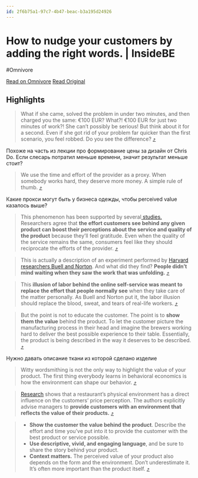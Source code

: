 ```yaml
---
id: 2f6b75a1-97c7-4b47-beac-b3a195d24926
---
```


# How to nudge your customers by adding the right words. | InsideBE
#Omnivore

[Read on Omnivore](https://omnivore.app/me/how-to-nudge-your-customers-by-adding-the-right-words-inside-be-18d2223af77)
[Read Original](https://insidebe.com/articles/increase-value-of-your-product/)

## Highlights

> What if she came, solved the problem in under two minutes, and then charged you the same: €100 EUR? What?! €100 EUR for just two minutes of work?! She can’t possibly be serious! But think about it for a second. Even if she got rid of your problem far quicker than the first scenario, you feel robbed. Do you see the difference? [⤴️](https://omnivore.app/me/how-to-nudge-your-customers-by-adding-the-right-words-inside-be-18d2223af77#e5d81f2e-0573-4633-9382-977b8d340114)  

Похоже на часть из лекции про формирование цены за дизайн от Chris Do. Если слесарь потратил меньше времени, значит результат меньше стоит?

> We use the time and effort of the provider as a proxy. When somebody works hard, they deserve more money. A simple rule of thumb. [⤴️](https://omnivore.app/me/how-to-nudge-your-customers-by-adding-the-right-words-inside-be-18d2223af77#f5543af7-f18f-4bc0-97b1-f636aace2fba)  

Какие прокси могут быть у бизнеса одежды, чтобы perceived value казалось выше?

> This phenomenon has been supported by several[ studies.](https://academic.oup.com/jcr/article-abstract/31/4/806/1812957) Researchers agree that **the effort customers see behind any given product can boost their perceptions about the service and quality of the product** because they’ll feel gratitude. Even when the quality of the service remains the same, consumers feel like they should reciprocate the efforts of the provider. [⤴️](https://omnivore.app/me/how-to-nudge-your-customers-by-adding-the-right-words-inside-be-18d2223af77#8b622e0c-6c18-49a4-b745-6b7630df2372)  

> This is actually a description of an experiment performed by [Harvard researchers Buell and Norton](https://www.hbs.edu/faculty/Pages/item.aspx?num=40158). And what did they find? **People didn’t mind waiting when they saw the work that was unfolding.** [⤴️](https://omnivore.app/me/how-to-nudge-your-customers-by-adding-the-right-words-inside-be-18d2223af77#267fdb3a-c18c-464e-97a3-39344c5a1d3c)  

> This **illusion of labor behind the online self-service was meant to replace the effort that people normally see** when they take care of the matter personally. As Buell and Norton put it, the labor illusion should replace the blood, sweat, and tears of real-life workers. [⤴️](https://omnivore.app/me/how-to-nudge-your-customers-by-adding-the-right-words-inside-be-18d2223af77#8565b976-8137-41b6-9019-ea63a096f327)  

> But the point is not to educate the customer. The point is to **show them the value** behind the product. To let the customer picture the manufacturing process in their head and imagine the brewers working hard to deliver the best possible experience to their table. Essentially, the product is being described in the way it deserves to be described. [⤴️](https://omnivore.app/me/how-to-nudge-your-customers-by-adding-the-right-words-inside-be-18d2223af77#012b8bf1-2b71-4e99-87b4-234888825129)  

Нужно давать описание ткани из которой сделано изделие 


> Witty wordsmithing is not the only way to highlight the value of your product. The first thing everybody learns in behavioral economics is how the environment can shape our behavior. [⤴️](https://omnivore.app/me/how-to-nudge-your-customers-by-adding-the-right-words-inside-be-18d2223af77#8f99ad4a-5666-4e42-9fb7-103ed0e82dc9)  

> [Research](https://journals.sagepub.com/doi/abs/10.1177/1096348009344212?journalCode=jhtd) shows that a restaurant’s physical environment has a direct influence on the customers’ price perception. The authors explicitly advise managers to **provide customers with an environment that reflects the value of their products.** [⤴️](https://omnivore.app/me/how-to-nudge-your-customers-by-adding-the-right-words-inside-be-18d2223af77#104eb2cc-546d-47b7-ab5a-9166c7d302b3)  

> * **Show the customer the value behind the product**. Describe the effort and time you’ve put into it to provide the customer with the best product or service possible.
> * **Use descriptive, vivid, and engaging language**, and be sure to share the story behind your product.
> * **Context matters.** The perceived value of your product also depends on the form and the environment. Don’t underestimate it. It’s often more important than the product itself. [⤴️](https://omnivore.app/me/how-to-nudge-your-customers-by-adding-the-right-words-inside-be-18d2223af77#9b455449-d207-48ef-955c-c5dda2c614a2)  

